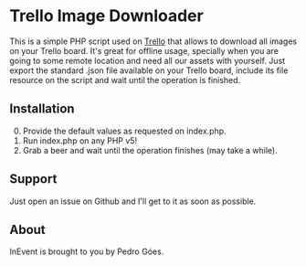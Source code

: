 Trello Image Downloader
========

This is a simple PHP script used on [Trello](https://trello.com/) that allows to download all images on your Trello board. It's great for offline usage, specially when you are going to some remote location and need all our assets with yourself. Just export the standard .json file available on your Trello board, include its file resource on the script and wait until the operation is finished.

Installation
--------
0. Provide the default values as requested on index.php.
1. Run index.php on any PHP v5!
2. Grab a beer and wait until the operation finishes (may take a while).

Support
--------
Just open an issue on Github and I'll get to it as soon as possible.

About
--------
InEvent is brought to you by Pedro Góes.